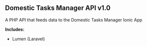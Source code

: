 ## Domestic Tasks Manager API v1.0
A PHP API that feeds data to the Domestic Tasks Manager Ionic App

**Includes:**
* Lumen (Laravel)

